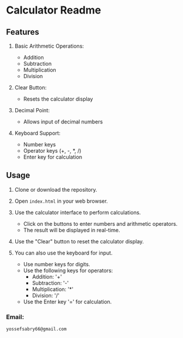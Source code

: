 # Calculator Readme

## Features

1. Basic Arithmetic Operations:
   - Addition
   - Subtraction
   - Multiplication
   - Division

2. Clear Button:
   - Resets the calculator display

3. Decimal Point:
   - Allows input of decimal numbers

4. Keyboard Support:
   - Number keys
   - Operator keys (+, -, *, /)
   - Enter key for calculation

## Usage

1. Clone or download the repository.

2. Open `index.html` in your web browser.

3. Use the calculator interface to perform calculations.
   - Click on the buttons to enter numbers and arithmetic operators.
   - The result will be displayed in real-time.

4. Use the "Clear" button to reset the calculator display.

5. You can also use the keyboard for input.
   - Use number keys for digits.
   - Use the following keys for operators:
     - Addition: '+'
     - Subtraction: '-'
     - Multiplication: '*'
     - Division: '/'
   - Use the Enter key '=' for calculation.

### Email: 
```
yossefsabry66@gmail.com
```